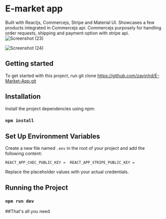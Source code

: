 # E-market app

Built with Reactjs, Commercejs, Stripe and Material UI. Showcases a few products integrated in Commercejs api. Commercejs purposely for handling order requests, shipping and payment option with stripe api.
![Screenshot (23)](https://github.com/zayinhd/E-Market-App/assets/88446286/0f0f718f-dcf9-4296-a137-92fc713a2281)

![Screenshot (24)](https://github.com/zayinhd/E-Market-App/assets/88446286/627f72f2-26f4-45df-9510-824f9fea07f0)

## Getting started
To get started with this project, run
  git clone https://github.com/zayinhd/E-Market-App.git

## Installation
Install the project dependencies using npm:
### `npm install`

## Set Up Environment Variables
Create a new file named `.env` in the root of your project and add the following content:

`REACT_APP_CHEC_PUBLIC_KEY = 
REACT_APP_STRIPE_PUBLIC_KEY = `

Replace the placeholder values with your actual credentials.

## Running the Project
### `npm run dev`

##That's all you need

